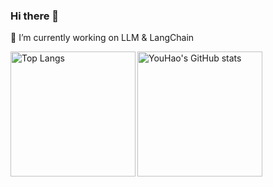 ### Hi there 👋 

<!-- 💬 [My Personal Website](https://youhao0809.github.io/) -->

🔭 I’m currently working on LLM & LangChain

<img align="left" height="200" src="https://github-readme-stats.vercel.app/api/top-langs/?username=acse-hy23&layout=compact&theme=tokyonight&hide=html&card_width=350,assembly&langs_count=10" alt="Top Langs" /><img align="left" height="200" src="https://github-readme-stats.vercel.app/api?username=acse-hy23&count_private=true&show_icons=true&theme=tokyonight" alt="YouHao's GitHub stats" />



<!--

**YouHao0809/YouHao0809** is a ✨ _special_ ✨ repository because its `README.md` (this file) appears on your GitHub profile.

Here are some ideas to get you started:

- 🔭 I’m currently working on ...
- 🌱 I’m currently learning ...
- 👯 I’m looking to collaborate on ...
- 🤔 I’m looking for help with ...
- 💬 Ask me about ...
- 📫 How to reach me: ...
- 😄 Pronouns: ...
- ⚡ Fun fact: ...
  -->
